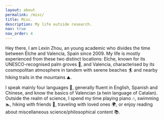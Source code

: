 ```yaml
---
layout: about
permalink: /misc/
title: Misc.
description: My life outside research.
nav: true
nav_order: 4
---
```


Hey there, I am Lexin Zhou, an young academic who divides the time between Elche and Valencia, Spain since 2009. My life is mostly experienced from these two distinct locations: Elche, known for its UNESCO-recognised palm groves 🌴, and Valencia, characterised by its cosmopolitan atmosphere in tandem with serene beaches 🏄 and nearby hiking trails in the mountains ⛰️.

I speak mainly four languages 📑, generally fluent in English, Spanish and Chinese, and know the basics of Valencian (a twin language of Catalan). Outside the realm of science, I spend my time playing piano 🎶, swimming 🏊, hiking with friends 🧗, traveling with loved ones 🌍, or enjoy reading about miscellaneous science/philosophical content 📚.
